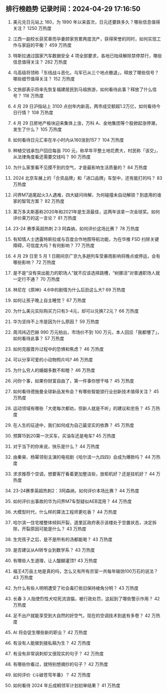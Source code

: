 
## 排行榜趋势 记录时间：2024-04-29 17:16:50
  
  1. 美元兑日元站上 160，为 1990 年以来首次，日元还要跌多久？哪些信息值得关注？ 1250 万热度
    
  2. 江西一副校长获奖章而孕妻顾家劳累两度流产，获得荣誉的同时，如何实现工作与家庭的平衡？ 459 万热度
    
  3. 特斯拉通过国家汽车数据安全 4 项全部要求，各地已陆续解除禁停禁行，哪些信息值得关注？ 282 万热度
    
  4. 乌高级将领称「东线战斗恶化，乌军已从三个地点撤退」，释放了哪些信号？哪些细节值得关注？ 152 万热度
    
  5. 文旅部表示将率先恢复福建居民到马祖旅游，如何看待此事？释放了什么信号？ 118 万热度
    
  6. 4 月 29 日沪指站上 3100 点创年内新高，两市成交额超1.2万亿，如何看待今日行情？ 108 万热度
    
  7. 4 月 29 日房地产板块迎来集体上涨，万科 A、金地集团等个股掀起涨停潮，发生了什么？ 105 万热度
    
  8. 如何看待日元汇率在半小时内从160涨到157？ 104 万热度
    
  9. 种植交钱承包户回应每亩 700 元，称早年平整土地花费大，村民称「该交」，从法律角度看还需要交钱吗？ 90 万热度
    
  10. 为什么家里看不见摸不到的空气，才是最影响生活质量的？ 84 万热度
    
  11. 2024 北京车展上的「合资品牌」和「进口品牌」车型中，还有能打的吗？ 83 万热度
    
  12. 问界M7追尾起火3人遇难，四大疑问待解，为何碰撞未自动解锁？到底用的谁家的智驾方案？ 82 万热度
    
  13. 莱万多夫斯基称2020年和2021年是生涯最佳，这两年该拿一次金球奖。如何评价莱万的这一言论？ 81 万热度
    
  14. 23-24 赛季英超热刺 2:3 阿森纳，如何评价这场比赛？ 78 万热度
    
  15. 有知情人士透露特斯拉或与百度合作地图导航功能，为在华推 FSD 扫除关键障碍，可信度大吗？有何影响？ 77 万热度
    
  16. 4 月 29 日至 5 月 1 日期间京广京九多趟列车受暴雨影响将晚点或停运，会有哪些影响？ 72 万热度
    
  17. 是不是“没有突出能力的职场人”就不应该选择跳槽，“树挪活”对普通职场人就一定行不通？ 70 万热度
    
  18. 林尼在《原神》4.6中的剧情为什么后劲这么大? 69 万热度
    
  19. 如何让孩子晚上自主睡觉？ 67 万热度
    
  20. 为什么美元实际购买力只有3-4元，却可以兑换7.2元？ 66 万热度
    
  21. 华为坚持不上市是因为什么原因？ 59 万热度
    
  22. 周鸿祎迈巴赫 990 万元拍出，市场价不到 100 万元，本人回应「我都懵了」，如何看待此事？ 57 万热度
    
  23. 如何克服晋升过程中的恐惧和焦虑？ 46 万热度
    
  24. 可以分享可爱的小动物照片吗? 46 万热度
    
  25. 为什么穷人的婚姻多数不和睦？ 46 万热度
    
  26. 问你个事，如果你财富自由了，第一件事你想干啥？ 45 万热度
    
  27. 如何看待德施曼全球新品发布会？有哪些智能锁行业创新技术值得关注？ 45 万热度
    
  28. 运动领域有哪些「大佬每次都劝，但新人就是不听」的建议和忠告？ 45 万热度
    
  29. 在人生的征途中，我们如何成为自己最坚实的依靠？ 45 万热度
    
  30. 预算15到20第一次买车，买油车还是电车? 45 万热度
    
  31. 对于当下的你来说，快乐是什么？ 44 万热度
    
  32. 由秦昊、杨幂领衔主演的电视剧《哈尔滨一九四四》会成为爆款吗？ 44 万热度
    
  33. 求求推荐个空调，想要客厅看着更加整洁些，放柜机好？还是挂机好？ 44 万热度
    
  34. 23-24赛季英超热刺2：3阿森纳，如何评价本场比赛？ 44 万热度
    
  35. 如何评价出事故的华为问界M7车型疑似AEB混用？ 44 万热度
    
  36. 大模型时代，什么样的算法工程师更吃香？ 44 万热度
    
  37. 哈尔滨一住宅楼整体倾斜开裂，道里区政府表示该楼处于空置状态，决定拆除，开裂原因可能是什么？ 43 万热度
    
  38. 生完孩子之后，是不是所有的汤都能喝？ 43 万热度
    
  39. 是否建议从AI转专业到数学系？ 43 万热度
    
  40. 有哪些人生道理，让人醍醐灌顶? 43 万热度
    
  41. 福王4万亩土地是真的吗，怎么又有所有宗室一共每年输饷100万石的说法？ 43 万热度
    
  42. 为什么有些人明明遭受了社会毒打依旧保持棱角分明？ 43 万热度
    
  43. 长春 3 人指使烈性犬咬死流浪猫，被行政处罚，这起到了哪些警示作用？ 42 万热度
    
  44. 足不出户就能享受到大自然的好空气，现在的空调技术到底有多卷？ 42 万热度
    
  45. AI 将会促生哪些新的职业？ 42 万热度
    
  46. 有没有人能做到接私稿为生？ 42 万热度
    
  47. 有没有非常讽刺却又很现实的句子？ 42 万热度
    
  48. 有哪些你看过，就特别想摘抄的句子？ 42 万热度
    
  49. 如何评价《斗破苍穹年番》？ 42 万热度
    
  50. 如何看待 2024 年丘成桐领军计划初审结果？ 41 万热度
    